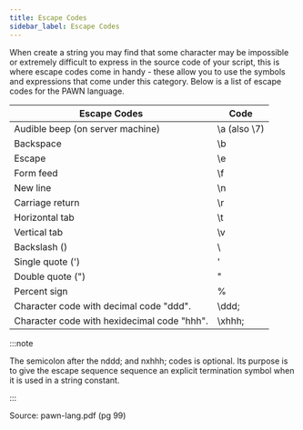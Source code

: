 ```yaml
---
title: Escape Codes
sidebar_label: Escape Codes
---
```


When create a string you may find that some character may be impossible or extremely difficult to express in the source code of your script, this is where escape codes come in handy - these allow you to use the symbols and expressions that come under this category. Below is a list of escape codes for the PAWN language.

| Escape Codes                                | Code         |
| ------------------------------------------- | ------------ |
| Audible beep (on server machine)            | \a (also \7) |
| Backspace                                   | \b           |
| Escape                                      | \e           |
| Form feed                                   | \f           |
| New line                                    | \n           |
| Carriage return                             | \r           |
| Horizontal tab                              | \t           |
| Vertical tab                                | \v           |
| Backslash (\)                               | \\           |
| Single quote (')                            | \'           |
| Double quote (")                            | \"           |
| Percent sign                                | \%           |
| Character code with decimal code "ddd".     | \ddd;        |
| Character code with hexidecimal code "hhh". | \xhhh;       |

:::note

The semicolon after the nddd; and nxhhh; codes is optional. Its purpose is to give the escape sequence sequence an explicit termination symbol when it is used in a string constant.

:::

Source: pawn-lang.pdf (pg 99)
